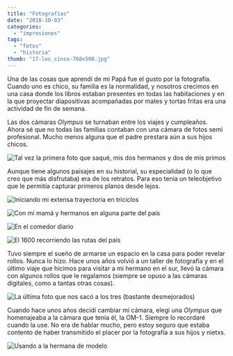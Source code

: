 ```yaml
---
title: "Fotografías"
date: "2018-10-03"
categories: 
  - "impresiones"
tags: 
  - "fotos"
  - "historia"
thumb: "17-los_cinco-768x508.jpg"
---
```


Una de las cosas que aprendí de mi Papá fue el gusto por la fotografía. Cuando uno es chico, su familia es la normalidad, y nosotros crecimos en una casa donde los libros estaban presentes en todas las habitaciones y en la que proyectar diapositivas acompañadas por mates y tortas fritas era una actividad de fin de semana.

Las dos cámaras _Olympus_ se turnaban entre los viajes y cumpleaños. Ahora sé que no todas las familias contaban con una cámara de fotos semi profesional. Mucho menos alguna que el padre prestara aún a sus hijos chicos.

![Tal vez la primera foto que saqué, mis dos hermanos y dos de mis primos](/assets/images/2018/10/17-los_cinco-768x508.jpg)

Aunque tiene algunos paisajes en su historial, su especialidad (o lo que creo que más disfrutaba) era de los retratos. Para eso tenía un teleobjetivo que le permitía capturar primeros planos desde lejos.  


![Iniciando mi extensa trayectoria en triciclos](/assets/images/2018/10/2016-03-21-0021-inverted-1.jpg)

![Con mi mamá y hermanos en alguna parte del país](/assets/images/2018/10/2016-06-08-0019.jpg)
    
![En el comedor diario](/assets/images/2018/10/cena02.jpg)
    
![El 1600 recorriendo las rutas del país](/assets/images/2018/10/2016-06-08-0005.jpg)

Tuvo siempre el sueño de armarse un espacio en la casa para poder revelar rollos. Nunca lo hizo. Hace unos años volvió a un taller de fotografía y en el último viaje que hicimos para visitar a mi hermano en el sur, llevó la cámara con algunos rollos que le regalamos (siempre se opuso a las cámaras digitales, como a tantas otras cosas).

![La última foto que nos sacó a los tres (bastante desmejorados)](/assets/images/2018/10/002374770017-768x1159.jpg)

Cuando hace unos años decidí cambiar mi cámara, elegí una _Olympus_ que homenajeaba a la cámara que tenía él, la OM-1. Siempre lo recordaré cuando la use. No era de hablar mucho, pero estoy seguro que estaba contento de haber transmitido el placer por la fotografía a sus hijos y nietxs.

![Usando a la hermana de modelo](/assets/images/2018/10/espejo.jpg)
